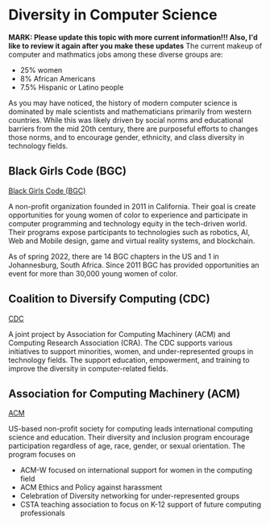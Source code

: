 # Diversity in Computer Science
**MARK: Please update this topic with more current information!!! Also, I'd like to review it again after you make these updates**
The current makeup of computer and mathmatics jobs among these diverse groups are:
- 25% women
- 8% African Americans 
- 7.5% Hispanic or Latino people

As you may have noticed, the history of modern computer science is dominated by male scientists and mathematicians primarily from western countries. While this was likely driven by social norms and educational barriers from the mid 20th century, there are purposeful efforts to changes those norms, and to encourage gender, ethnicity, and class diversity in technology fields.

## Black Girls Code (BGC)

[Black Girls Code (BGC)](https://www.blackgirlscode.com/)

A non-profit organization founded in 2011 in California. Their goal is create opportunities for young women of color to experience and participate in computer programming and technology equity in the tech-driven world. Their programs expose participants to technologies such as robotics, AI, Web and Mobile design, game and virtual reality systems, and blockchain.

As of spring 2022, there are 14 BGC chapters in the US and 1 in Johannesburg, South Africa. Since 2011 BGC has provided opportunities an event for more than 30,000 young women of color.

## Coalition to Diversify Computing (CDC)

[CDC](https://www.cdc-computing.org/)

A joint project by Association for Computing Machinery (ACM) and Computing Research Association (CRA). The CDC supports various initiatives to support minorities, women, and under-represented groups in technology fields. The support education, empowerment, and training to improve the diversity in computer-related fields.

## Association for Computing Machinery (ACM)

[ACM](https://www.acm.org/diversity-inclusion)

US-based non-profit society for computing leads international computing science and education. Their diversity and inclusion program encourage participation regardless of age, race, gender, or sexual orientation. The program focuses on
- ACM-W focused on international support for women in the computing field
- ACM Ethics and Policy against harassment
- Celebration of Diversity networking for under-represented groups
- CSTA teaching association to focus on K-12 support of future computing professionals

